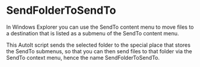 # SendFolderToSendTo

In Windows Explorer you can use the SendTo content menu to move files to a destination that is listed as a submenu of the SendTo content menu.

This AutoIt script sends the selected folder to the special place that stores the SendTo submenus, so that you can then send files to that folder via the SendTo context menu, hence the name SendFolderToSendTo.
